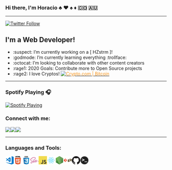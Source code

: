 ### Hi there, I'm Horacio ♣️ ♥️ ♠️ ♦️ :colombia: :australia:
----
[![Twitter Follow](https://img.shields.io/twitter/follow/Hnoss33?color=1DA1F2&logo=twitter&style=for-the-badge)](https://twitter.com/intent/follow?original_referer=https%3A%2F%2Fgithub.com%2FHnoss33&screen_name=Hnoss33)

## I'm a Web Developer!

- :suspect: I’m currently working on a [ HZstrm ]!
- :godmode: I’m currently learning everything  :trollface:
- :octocat: I’m looking to collaborate with other content creators
- :rage1: 2020 Goals: Contribute more to Open Source projects
- :rage2: I love Cryptos!  [<img style="color:#F7931A" alt="Crypto.com | Bitcoin" height="22" width="22" src="https://cdn.jsdelivr.net/npm/simple-icons@v3/icons/bitcoin.svg" />][bitcoin]

----
### Spotify Playing 🎧
[<img src="https://spoty-github.vercel.app/api/spotify" alt="Spotify Playing" width="350" />](https://open.spotify.com/user/12132807294)





### Connect with me:
[<img align="left" src="https://img.shields.io/badge/twitter-%231DA1F2.svg?&style=for-the-badge&logo=twitter&logoColor=white" />][twitter]

[<img align="left" src="https://img.shields.io/badge/instagram-%23E4405F.svg?&style=for-the-badge&logo=instagram&logoColor=white" />][instagram]

[<img align="left" src="https://img.shields.io/badge/discord-%237289DA.svg?&style=for-the-badge&logo=discord&logoColor=white">][discord]
<br/>

----
### Languages and Tools:
<img align="left" alt="Visual Studio Code" width="26px" src="https://raw.githubusercontent.com/github/explore/80688e429a7d4ef2fca1e82350fe8e3517d3494d/topics/visual-studio-code/visual-studio-code.png" />
<img align="left" alt="HTML5" width="26px" src="https://raw.githubusercontent.com/github/explore/80688e429a7d4ef2fca1e82350fe8e3517d3494d/topics/html/html.png" />
<img align="left" alt="CSS3" width="26px" src="https://raw.githubusercontent.com/github/explore/80688e429a7d4ef2fca1e82350fe8e3517d3494d/topics/css/css.png" />
<img align="left" alt="Sass" width="26px" src="https://raw.githubusercontent.com/github/explore/80688e429a7d4ef2fca1e82350fe8e3517d3494d/topics/sass/sass.png" />
<img align="left" alt="JavaScript" width="26px" src="https://raw.githubusercontent.com/github/explore/80688e429a7d4ef2fca1e82350fe8e3517d3494d/topics/javascript/javascript.png" />
<img align="left" alt="React" width="26px" src="https://raw.githubusercontent.com/github/explore/80688e429a7d4ef2fca1e82350fe8e3517d3494d/topics/react/react.png" />
<img align="left" alt="Node.js" width="26px" src="https://raw.githubusercontent.com/github/explore/80688e429a7d4ef2fca1e82350fe8e3517d3494d/topics/nodejs/nodejs.png" />
<img align="left" alt="Git" width="26px" src="https://raw.githubusercontent.com/github/explore/80688e429a7d4ef2fca1e82350fe8e3517d3494d/topics/git/git.png" />
<img align="left" alt="GitHub" width="26px" src="https://raw.githubusercontent.com/github/explore/78df643247d429f6cc873026c0622819ad797942/topics/github/github.png" />
<img align="left" alt="Terminal" width="26px" src="https://raw.githubusercontent.com/github/explore/80688e429a7d4ef2fca1e82350fe8e3517d3494d/topics/terminal/terminal.png" />


<!-- <details>
  <summary>:zap: Github Stats</summary>

  <img align="left" alt="Hnoss33 Github Stats" src="https://github-readme-stats.Hnoss33.vercel.app/api?username=Hnoss33&show_icons=true&hide_border=true" />

</details> -->
<!-- [Spotify]: https://open.spotify.com/playlist/3QTDOOuXrUDgt3tstLqzdu -->
[discord]: https://discord.gg/PXWxvr
[bitcoin]: https://crypto.com/exch/rbad2zyykd
[twitter]: https://twitter.com/Hnoss33
[instagram]: https://instagram.com/horacio__jg0
[linkedin]: https://linkedin.com/in/...

